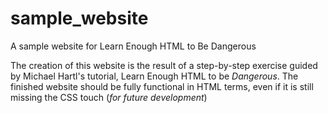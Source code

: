 # sample_website
A sample website for Learn Enough HTML to Be Dangerous

The creation of this website is the result of a step-by-step exercise guided by Michael Hartl's tutorial, Learn Enough HTML to be *Dangerous*.
The finished website should be fully functional in HTML terms, even if it is still missing the CSS touch (*for future development*) 
